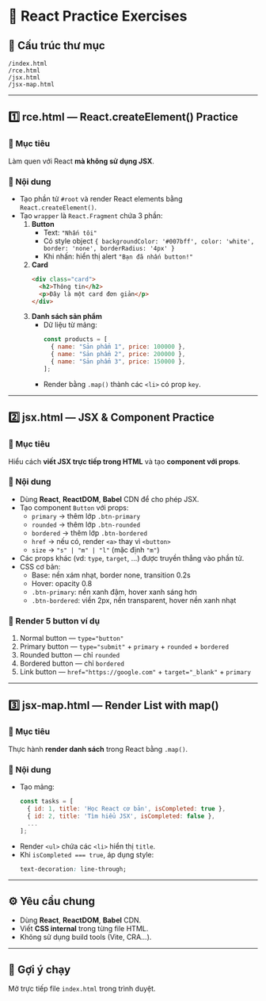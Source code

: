 # 🧠 React Practice Exercises

## 📁 Cấu trúc thư mục

```
/index.html
/rce.html
/jsx.html
/jsx-map.html
```

---

## 1️⃣ rce.html — React.createElement() Practice

### 🎯 Mục tiêu

Làm quen với React **mà không sử dụng JSX**.

### 🧩 Nội dung

- Tạo phần tử `#root` và render React elements bằng `React.createElement()`.
- Tạo `wrapper` là `React.Fragment` chứa 3 phần:
  1. **Button**
     - Text: `"Nhấn tôi"`
     - Có style object `{ backgroundColor: '#007bff', color: 'white', border: 'none', borderRadius: '4px' }`
     - Khi nhấn: hiển thị alert `"Bạn đã nhấn button!"`
  2. **Card**
     ```html
     <div class="card">
       <h2>Thông tin</h2>
       <p>Đây là một card đơn giản</p>
     </div>
     ```
  3. **Danh sách sản phẩm**
     - Dữ liệu từ mảng:
       ```js
       const products = [
         { name: "Sản phẩm 1", price: 100000 },
         { name: "Sản phẩm 2", price: 200000 },
         { name: "Sản phẩm 3", price: 150000 },
       ];
       ```
     - Render bằng `.map()` thành các `<li>` có prop `key`.

---

## 2️⃣ jsx.html — JSX & Component Practice

### 🎯 Mục tiêu

Hiểu cách **viết JSX trực tiếp trong HTML** và tạo **component với props**.

### 🧩 Nội dung

- Dùng **React**, **ReactDOM**, **Babel** CDN để cho phép JSX.
- Tạo component `Button` với props:
  - `primary` → thêm lớp `.btn-primary`
  - `rounded` → thêm lớp `.btn-rounded`
  - `bordered` → thêm lớp `.btn-bordered`
  - `href` → nếu có, render `<a>` thay vì `<button>`
  - `size` → `"s" | "m" | "l"` (mặc định `"m"`)
- Các props khác (vd: `type`, `target`, ...) được truyền thẳng vào phần tử.
- CSS cơ bản:
  - Base: nền xám nhạt, border none, transition 0.2s
  - Hover: opacity 0.8
  - `.btn-primary`: nền xanh đậm, hover xanh sáng hơn
  - `.btn-bordered`: viền 2px, nền transparent, hover nền xanh nhạt

### 🧱 Render 5 button ví dụ

1. Normal button — `type="button"`
2. Primary button — `type="submit"` + `primary` + `rounded` + `bordered`
3. Rounded button — chỉ `rounded`
4. Bordered button — chỉ `bordered`
5. Link button — `href="https://google.com"` + `target="_blank"` + `primary`

---

## 3️⃣ jsx-map.html — Render List with map()

### 🎯 Mục tiêu

Thực hành **render danh sách** trong React bằng `.map()`.

### 🧩 Nội dung

- Tạo mảng:
  ```js
  const tasks = [
    { id: 1, title: 'Học React cơ bản', isCompleted: true },
    { id: 2, title: 'Tìm hiểu JSX', isCompleted: false },
    ...
  ];
  ```
- Render `<ul>` chứa các `<li>` hiển thị `title`.
- Khi `isCompleted === true`, áp dụng style:
  ```css
  text-decoration: line-through;
  ```

---

## ⚙️ Yêu cầu chung

- Dùng **React**, **ReactDOM**, **Babel** CDN.
- Viết **CSS internal** trong từng file HTML.
- Không sử dụng build tools (Vite, CRA...).

---

## 🧾 Gợi ý chạy

Mở trực tiếp file `index.html` trong trình duyệt.
